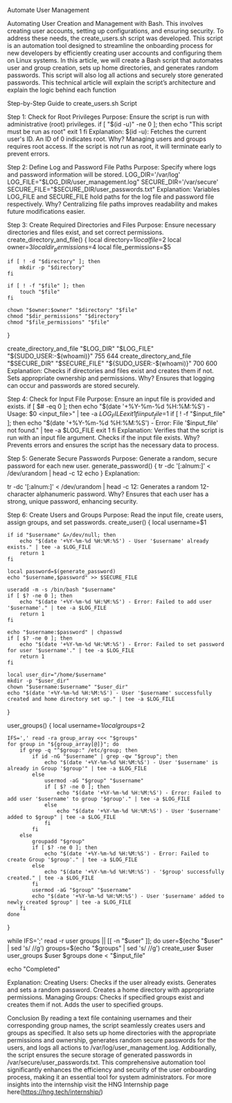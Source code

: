 Automate User Management

Automating User Creation and Management with Bash.
This involves creating user accounts, setting up configurations, and ensuring security.
To address these needs, the create_users.sh script was developed. This script is an automation tool designed to streamline the onboarding process for new developers by efficiently creating user accounts and configuring them on Linux systems.
In this article, we will create a Bash script that automates user and group creation, sets up home directories, and generates random passwords. This script will also log all actions and securely store generated passwords.
This technical article will explain the script’s architecture and explain the logic behind each function


Step-by-Step Guide to create_users.sh Script 

Step 1: Check for Root Privileges
Purpose: Ensure the script is run with administrative (root) privileges.
if [ "$(id -u)" -ne 0 ]; then
    echo "This script must be run as root" 
    exit 1
fi
Explanation:
$(id -u): Fetches the current user's ID. An ID of 0 indicates root.
Why? Managing users and groups requires root access. If the script is not run as root, it will terminate early to prevent errors.

Step 2: Define Log and Password File Paths
Purpose: Specify where logs and password information will be stored.
LOG_DIR='/var/log'
LOG_FILE="$LOG_DIR/user_management.log"
SECURE_DIR='/var/secure'
SECURE_FILE="$SECURE_DIR/user_passwords.txt"
Explanation:
Variables LOG_FILE and SECURE_FILE hold paths for the log file and password file respectively.
Why? Centralizing file paths improves readability and makes future modifications easier.

Step 3: Create Required Directories and Files
Purpose: Ensure necessary directories and files exist, and set correct permissions.
create_directory_and_file() {
    local directory=$1
    local file=$2
    local owner=$3
    local dir_permissions=$4
    local file_permissions=$5

    if [ ! -d "$directory" ]; then
        mkdir -p "$directory"
    fi

    if [ ! -f "$file" ]; then
        touch "$file"
    fi

    chown "$owner:$owner" "$directory" "$file"
    chmod "$dir_permissions" "$directory"
    chmod "$file_permissions" "$file"
}

create_directory_and_file "$LOG_DIR" "$LOG_FILE" "${SUDO_USER:-$(whoami)}" 755 644
create_directory_and_file "$SECURE_DIR" "$SECURE_FILE" "${SUDO_USER:-$(whoami)}" 700 600
Explanation:
Checks if directories and files exist and creates them if not.
Sets appropriate ownership and permissions.
Why? Ensures that logging can occur and passwords are stored securely.

Step 4: Check for Input File
Purpose: Ensure an input file is provided and exists.
if [ $# -eq 0 ]; then
    echo "$(date '+%Y-%m-%d %H:%M:%S') - Usage: $0 <input_file>" | tee -a $LOG_FILE
    exit 1
fi
input_file=$1
if [ ! -f "$input_file" ]; then
    echo "$(date '+%Y-%m-%d %H:%M:%S') - Error: File '$input_file' not found." | tee -a $LOG_FILE
    exit 1
fi
Explanation:
Verifies that the script is run with an input file argument.
Checks if the input file exists.
Why? Prevents errors and ensures the script has the necessary data to process.

Step 5: Generate Secure Passwords
Purpose: Generate a random, secure password for each new user.
generate_password() {
    tr -dc '[:alnum:]' < /dev/urandom | head -c 12
    echo
}
Explanation:

tr -dc '[:alnum:]' < /dev/urandom | head -c 12: Generates a random 12-character alphanumeric password.
Why? Ensures that each user has a strong, unique password, enhancing security.

Step 6: Create Users and Groups
Purpose: Read the input file, create users, assign groups, and set passwords.
create_user() {
    local username=$1

    if id "$username" &>/dev/null; then
        echo "$(date '+%Y-%m-%d %H:%M:%S') - User '$username' already exists." | tee -a $LOG_FILE
        return 1
    fi

    local password=$(generate_password)
    echo "$username,$password" >> $SECURE_FILE

    useradd -m -s /bin/bash "$username"
    if [ $? -ne 0 ]; then
        echo "$(date '+%Y-%m-%d %H:%M:%S') - Error: Failed to add user '$username'." | tee -a $LOG_FILE
        return 1
    fi

    echo "$username:$password" | chpasswd
    if [ $? -ne 0 ]; then
        echo "$(date '+%Y-%m-%d %H:%M:%S') - Error: Failed to set password for user '$username'." | tee -a $LOG_FILE
        return 1
    fi

    local user_dir="/home/$username"
    mkdir -p "$user_dir"
    chown "$username:$username" "$user_dir"
    echo "$(date '+%Y-%m-%d %H:%M:%S') - User '$username' successfully created and home directory set up." | tee -a $LOG_FILE
}

user_groups() {
    local username=$1
    local groups=$2

    IFS=',' read -ra group_array <<< "$groups"
    for group in "${group_array[@]}"; do
        if grep -q "^$group:" /etc/group; then
            if id -nG "$username" | grep -qw "$group"; then
                echo "$(date '+%Y-%m-%d %H:%M:%S') - User '$username' is already in Group '$group'" | tee -a $LOG_FILE
            else
                usermod -aG "$group" "$username"
                if [ $? -ne 0 ]; then
                    echo "$(date '+%Y-%m-%d %H:%M:%S') - Error: Failed to add user '$username' to group '$group'." | tee -a $LOG_FILE
                else
                    echo "$(date '+%Y-%m-%d %H:%M:%S') - User '$username' added to $group" | tee -a $LOG_FILE
                fi
            fi
        else
            groupadd "$group"
            if [ $? -ne 0 ]; then
                echo "$(date '+%Y-%m-%d %H:%M:%S') - Error: Failed to create Group '$group'." | tee -a $LOG_FILE
            else
                echo "$(date '+%Y-%m-%d %H:%M:%S') - '$group' successfully created." | tee -a $LOG_FILE
            fi
            usermod -aG "$group" "$username"
            echo "$(date '+%Y-%m-%d %H:%M:%S') - User '$username' added to newly created $group" | tee -a $LOG_FILE
        fi
    done
}

while IFS=';' read -r user groups || [[ -n "$user" ]]; do
    user=$(echo "$user" | sed 's/ //g')
    groups=$(echo "$groups" | sed 's/ //g')
    create_user $user
    user_groups $user $groups
done < "$input_file"

echo "Completed"

Explanation:
Creating Users:
Checks if the user already exists.
Generates and sets a random password.
Creates a home directory with appropriate permissions.
Managing Groups:
Checks if specified groups exist and creates them if not.
Adds the user to specified groups.


Conclusion
By reading a text file containing usernames and their corresponding group names, the script seamlessly creates users and groups as specified. It also sets up home directories with the appropriate permissions and ownership, generates random secure passwords for the users, and logs all actions to /var/log/user_management.log. Additionally, the script ensures the secure storage of generated passwords in /var/secure/user_passwords.txt. This comprehensive automation tool significantly enhances the efficiency and security of the user onboarding process, making it an essential tool for system administrators. 
For more insights into the internship visit the HNG Internship page here(https://hng.tech/internship/) 